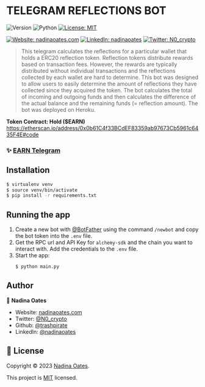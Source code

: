 # TELEGRAM REFLECTIONS BOT
![Version](https://img.shields.io/badge/version-1.1.0-blue.svg?style=for-the-badge)
![Python](https://img.shields.io/badge/python-v3.10.12-blue.svg?style=for-the-badge)
[![License: MIT](https://img.shields.io/github/license/trashpirate/reflections-bot?style=for-the-badge)](https://github.com/trashpirate/reflections-bot/blob/master/LICENSE)

[![Website: nadinaoates.com](https://img.shields.io/badge/Portfolio-00e0a7?style=for-the-badge&logo=Website)](https://nadinaoates.com)
[![LinkedIn: nadinaoates](https://img.shields.io/badge/LinkedIn-0a66c2?style=for-the-badge&logo=LinkedIn&logoColor=f5f5f5)](https://linkedin.com/in/nadinaoates)
[![Twitter: N0_crypto](https://img.shields.io/badge/@N0_crypto-black?style=for-the-badge&logo=X)](https://twitter.com/N0_crypto)


> This telegram calculates the reflections for a particular wallet that holds a ERC20 reflection token. Reflection tokens distribute rewards based on transaction fees. However, the rewards are typically distributed without individual transactions and the reflections collected by each wallet are hard to determine. This bot was designed to allow users to easily determine the amount of reflections they have collected since they acquired the token. The bot calculates the total of incoming and outgoing funds and then calculates the difference of the actual balance and the remaining funds (= reflection amount). The bot was deployed on Heroku.

**Token Contract: Hold ($EARN)**  
https://etherscan.io/address/0x0b61C4f33BCdEF83359ab97673Cb5961c6435F4E#code

### ✨ [EARN Telegram](https://t.me/buyholdearn)

## Installation

```bash
$ virtualenv venv
$ source venv/bin/activate
$ pip install -r requirements.txt
```

## Running the app

1. Create a new bot with [@BotFather](https://t.me/BotFather) using the command ```/newbot``` and copy the bot token into the ```.env``` file.
2. Get the RPC url and API Key for ```alchemy-sdk``` and the chain you want to interact with. Add the credentials to the ```.env``` file.
3. Start the app: 
    ```bash
    $ python main.py
    ```


## Author

👤 **Nadina Oates**

* Website: [nadinaoates.com](https://nadinaoates.com)
* Twitter: [@N0\_crypto](https://twitter.com/N0\_crypto)
* Github: [@trashpirate](https://github.com/trashpirate)
* LinkedIn: [@nadinaoates](https://linkedin.com/in/nadinaoates)


## 📝 License

Copyright © 2023 [Nadina Oates](https://github.com/trashpirate).

This project is [MIT](https://github.com/trashpirate/betting-dapp-frontend/blob/master/LICENSE) licensed.








